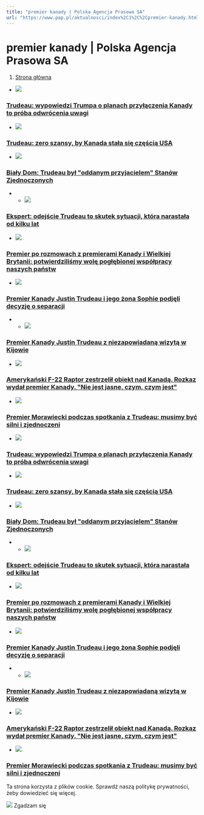 ```yaml
---
title: "premier kanady | Polska Agencja Prasowa SA"
url: "https://www.pap.pl/aktualnosci/index%2C1%2C%2Cpremier-kanady.html"
---
```


# premier kanady | Polska Agencja Prasowa SA





















1. [Strona główna](/)




































* [![](/sites/default/files/styles/main_image/public/202501/50551162_46409842.jpg?h=46843986&itok=9ROspMt2)](/aktualnosci/trudeau-wypowiedzi-trumpa-o-planach-przylaczenia-kanady-proba-odwrocenia-uwagi)


### [Trudeau: wypowiedzi Trumpa o planach przyłączenia Kanady to próba odwrócenia uwagi](/aktualnosci/trudeau-wypowiedzi-trumpa-o-planach-przylaczenia-kanady-proba-odwrocenia-uwagi)
* [![](/sites/default/files/styles/main_image/public/202501/pap_20240224_34A.jpg?h=2b142e2a&itok=Al-EONtZ)](/aktualnosci/trudeau-zero-szansy-kanada-stala-sie-czescia-usa)


### [Trudeau: zero szansy, by Kanada stała się częścią USA](/aktualnosci/trudeau-zero-szansy-kanada-stala-sie-czescia-usa)
* [![](/sites/default/files/styles/main_image/public/202501/pap_20250105_1T8.jpg?h=a78000c5&itok=yd5ifa4-)](/aktualnosci/bialy-dom-trudeau-byl-oddanym-przyjacielem-stanow-zjednoczonych)


### [Biały Dom: Trudeau był "oddanym przyjacielem" Stanów Zjednoczonych](/aktualnosci/bialy-dom-trudeau-byl-oddanym-przyjacielem-stanow-zjednoczonych)
* * [![](/sites/default/files/styles/main_image/public/202501/pap_20240616_0TS.jpg?h=ac2e40c0&itok=DxSA77fX)](/aktualnosci/ekspert-odejscie-trudeau-skutek-sytuacji-ktora-narastala-od-kilku-lat)


### [Ekspert: odejście Trudeau to skutek sytuacji, która narastała od kilku lat](/aktualnosci/ekspert-odejscie-trudeau-skutek-sytuacji-ktora-narastala-od-kilku-lat)
* [![](/sites/default/files/styles/main_image/public/202312/pap_20231213_2CR.jpg?itok=YV-mvvpz)](/aktualnosci/premier-po-rozmowach-z-premierami-kanady-i-wielkiej-brytanii-potwierdzilismy-wole)


### [Premier po rozmowach z premierami Kanady i Wielkiej Brytanii: potwierdziliśmy wolę pogłębionej współpracy naszych państw](/aktualnosci/premier-po-rozmowach-z-premierami-kanady-i-wielkiej-brytanii-potwierdzilismy-wole)
* [![](/sites/default/files/styles/main_image/public/202308/pap_20230506_0OQ.jpg?h=a3c2a889&itok=Jyw773BI)](/aktualnosci/news%2C1604280%2Cpremier-kanady-justin-trudeau-i-jego-zona-sophie-podjeli-decyzje-o)


### [Premier Kanady Justin Trudeau i jego żona Sophie podjęli decyzję o separacji](/aktualnosci/news%2C1604280%2Cpremier-kanady-justin-trudeau-i-jego-zona-sophie-podjeli-decyzje-o)
* * [![](/sites/default/files/styles/main_image/public/202306/FyQKcn7XsAExGAN.jpg?h=d05de90c&itok=6ZJBIgBt)](/aktualnosci/news%2C1583220%2Cpremier-kanady-justin-trudeau-z-niezapowiadana-wizyta-w-kijowie.html)


### [Premier Kanady Justin Trudeau z niezapowiadaną wizytą w Kijowie](/aktualnosci/news%2C1583220%2Cpremier-kanady-justin-trudeau-z-niezapowiadana-wizyta-w-kijowie.html)
* [![](/sites/default/files/styles/main_image/public/202302/pap_20171016_01U%20%282%29.jpg?h=123e473c&itok=3Lwys43K)](/aktualnosci/news%2C1534979%2Camerykanski-f-22-raptor-zestrzelil-obiekt-nad-kanada-rozkaz-wydal-premier)


### [Amerykański F\-22 Raptor zestrzelił obiekt nad Kanadą. Rozkaz wydał premier Kanady. "Nie jest jasne, czym, czym jest"](/aktualnosci/news%2C1534979%2Camerykanski-f-22-raptor-zestrzelil-obiekt-nad-kanada-rozkaz-wydal-premier)
* [![](/sites/default/files/styles/main_image/public/202203/pap_20220310_0MJ.jpg?h=788cda2c&itok=ulAwIE3Y)](/aktualnosci/news%2C1110387%2Cpremier-morawiecki-podczas-spotkania-z-trudeau-musimy-byc-silni-i)


### [Premier Morawiecki podczas spotkania z Trudeau: musimy być silni i zjednoczeni](/aktualnosci/news%2C1110387%2Cpremier-morawiecki-podczas-spotkania-z-trudeau-musimy-byc-silni-i)










* [![](/sites/default/files/styles/main_image/public/202501/50551162_46409842.jpg?h=46843986&itok=9ROspMt2)](/aktualnosci/trudeau-wypowiedzi-trumpa-o-planach-przylaczenia-kanady-proba-odwrocenia-uwagi)


### [Trudeau: wypowiedzi Trumpa o planach przyłączenia Kanady to próba odwrócenia uwagi](/aktualnosci/trudeau-wypowiedzi-trumpa-o-planach-przylaczenia-kanady-proba-odwrocenia-uwagi)
* [![](/sites/default/files/styles/main_image/public/202501/pap_20240224_34A.jpg?h=2b142e2a&itok=Al-EONtZ)](/aktualnosci/trudeau-zero-szansy-kanada-stala-sie-czescia-usa)


### [Trudeau: zero szansy, by Kanada stała się częścią USA](/aktualnosci/trudeau-zero-szansy-kanada-stala-sie-czescia-usa)
* [![](/sites/default/files/styles/main_image/public/202501/pap_20250105_1T8.jpg?h=a78000c5&itok=yd5ifa4-)](/aktualnosci/bialy-dom-trudeau-byl-oddanym-przyjacielem-stanow-zjednoczonych)


### [Biały Dom: Trudeau był "oddanym przyjacielem" Stanów Zjednoczonych](/aktualnosci/bialy-dom-trudeau-byl-oddanym-przyjacielem-stanow-zjednoczonych)
* * [![](/sites/default/files/styles/main_image/public/202501/pap_20240616_0TS.jpg?h=ac2e40c0&itok=DxSA77fX)](/aktualnosci/ekspert-odejscie-trudeau-skutek-sytuacji-ktora-narastala-od-kilku-lat)


### [Ekspert: odejście Trudeau to skutek sytuacji, która narastała od kilku lat](/aktualnosci/ekspert-odejscie-trudeau-skutek-sytuacji-ktora-narastala-od-kilku-lat)
* [![](/sites/default/files/styles/main_image/public/202312/pap_20231213_2CR.jpg?itok=YV-mvvpz)](/aktualnosci/premier-po-rozmowach-z-premierami-kanady-i-wielkiej-brytanii-potwierdzilismy-wole)


### [Premier po rozmowach z premierami Kanady i Wielkiej Brytanii: potwierdziliśmy wolę pogłębionej współpracy naszych państw](/aktualnosci/premier-po-rozmowach-z-premierami-kanady-i-wielkiej-brytanii-potwierdzilismy-wole)
* [![](/sites/default/files/styles/main_image/public/202308/pap_20230506_0OQ.jpg?h=a3c2a889&itok=Jyw773BI)](/aktualnosci/news%2C1604280%2Cpremier-kanady-justin-trudeau-i-jego-zona-sophie-podjeli-decyzje-o)


### [Premier Kanady Justin Trudeau i jego żona Sophie podjęli decyzję o separacji](/aktualnosci/news%2C1604280%2Cpremier-kanady-justin-trudeau-i-jego-zona-sophie-podjeli-decyzje-o)
* * [![](/sites/default/files/styles/main_image/public/202306/FyQKcn7XsAExGAN.jpg?h=d05de90c&itok=6ZJBIgBt)](/aktualnosci/news%2C1583220%2Cpremier-kanady-justin-trudeau-z-niezapowiadana-wizyta-w-kijowie.html)


### [Premier Kanady Justin Trudeau z niezapowiadaną wizytą w Kijowie](/aktualnosci/news%2C1583220%2Cpremier-kanady-justin-trudeau-z-niezapowiadana-wizyta-w-kijowie.html)
* [![](/sites/default/files/styles/main_image/public/202302/pap_20171016_01U%20%282%29.jpg?h=123e473c&itok=3Lwys43K)](/aktualnosci/news%2C1534979%2Camerykanski-f-22-raptor-zestrzelil-obiekt-nad-kanada-rozkaz-wydal-premier)


### [Amerykański F\-22 Raptor zestrzelił obiekt nad Kanadą. Rozkaz wydał premier Kanady. "Nie jest jasne, czym, czym jest"](/aktualnosci/news%2C1534979%2Camerykanski-f-22-raptor-zestrzelil-obiekt-nad-kanada-rozkaz-wydal-premier)
* [![](/sites/default/files/styles/main_image/public/202203/pap_20220310_0MJ.jpg?h=788cda2c&itok=ulAwIE3Y)](/aktualnosci/news%2C1110387%2Cpremier-morawiecki-podczas-spotkania-z-trudeau-musimy-byc-silni-i)


### [Premier Morawiecki podczas spotkania z Trudeau: musimy być silni i zjednoczeni](/aktualnosci/news%2C1110387%2Cpremier-morawiecki-podczas-spotkania-z-trudeau-musimy-byc-silni-i)




 Ta strona korzysta z plików cookie. Sprawdź naszą politykę prywatności, żeby dowiedzieć się więcej.
 

![](/themes/pap/assets/images/ok.png) Zgadzam się
 






